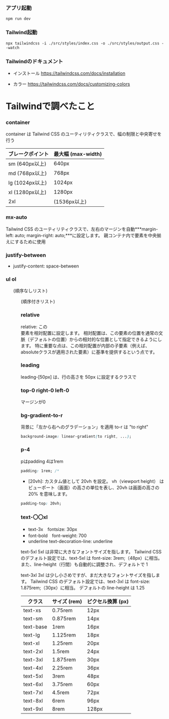 ### アプリ起動
```
npm run dev
```

### Tailwind起動
```
npx tailwindcss -i ./src/styles/index.css -o ./src/styles/output.css --watch
```

### Tailwindのドキュメント
- インストール
https://tailwindcss.com/docs/installation

- カラー
https://tailwindcss.com/docs/customizing-colors

# Tailwindで調べたこと
### container
container は Tailwind CSS のユーティリティクラスで、幅の制限と中央寄せを行う

|ブレークポイント|最大幅 (max-width)|
|--------------|-----------------|
|sm (640px以上)|640px|
|md (768px以上)|768px|
|lg (1024px以上)|1024px|
|xl (1280px以上)|1280px|
|2xl|(1536px以上)|1536px|

### mx-auto
Tailwind CSS のユーティリティクラスで、左右のマージンを自動***margin-left: auto; margin-right: auto;***に設定します。
親コンテナ内で要素を中央揃えにするために使用



### justify-between
- justify-content: space-between

### ul ol
<ul> (順序なしリスト)	<ol> (順序付きリスト)

### relative
<div className="relative">
relative:
この<div>要素を相対配置に設定します。
相対配置は、この要素の位置を通常の文脈（デフォルトの位置）からの相対的な位置として指定できるようにします。
特に重要な点は、この相対配置が内部の子要素（例えば、absoluteクラスが適用された要素）に基準を提供するという点です。

### leading
leading-[50px] は、行の高さを 50px に設定するクラスで

### top-0 right-0 left-0
マージンが0

### bg-gradient-to-r
背景に「左から右へのグラデーション」を適用
to-r は "to right"
```css
background-image: linear-gradient(to right, ...);
```

### p-4
pはpadding
4は1rem
```css
padding: 1rem; /*
```

- [20vh]:
カスタム値として 20vh を設定。
vh（viewport height） はビューポート（画面）の高さの単位を表し、20vh は画面の高さの 20% を意味します。
```css
padding-top: 20vh;
```

### text-〇〇xl
- text-3x　fontsize: 30px
- font-bold　font-weight: 700
- underline  text-decoration-line: underline

text-5xl
5xl は非常に大きなフォントサイズを指します。
Tailwind CSS のデフォルト設定では、text-5xl は font-size: 3rem;（48px）に相当。
また、line-height（行間）も自動的に調整され、デフォルトで 1

text-3xl
3xl は少し小さめですが、まだ大きなフォントサイズを指します。
Tailwind CSS のデフォルト設定では、text-3xl は font-size: 1.875rem;（30px）に相当。
デフォルトの line-height は 1.25

|クラス|サイズ (rem)|ピクセル換算 (px)|
|----|----|-----|
|text-xs|0.75rem|12px|
|text-sm|0.875rem|14px|
|text-base|1rem|16px|
|text-lg|1.125rem|18px|
|text-xl|1.25rem|20px|
|text-2xl|1.5rem|24px|
|text-3xl|1.875rem|30px|
|text-4xl|2.25rem|36px|
|text-5xl|3rem|48px|
|text-6xl|3.75rem|60px|
|text-7xl|4.5rem|72px|
|text-8xl|6rem|96px|
|text-9xl|8rem|128px|

